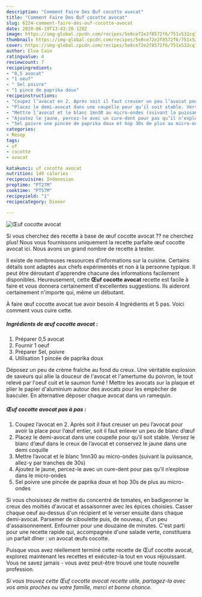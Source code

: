 ```yaml
---
description: "Comment Faire Des Œuf cocotte avocat"
title: "Comment Faire Des Œuf cocotte avocat"
slug: 6224-comment-faire-des-ouf-cocotte-avocat
date: 2020-06-19T13:43:20.120Z
image: https://img-global.cpcdn.com/recipes/5e8ce72e2f8572f6/751x532cq70/oeuf-cocotte-avocat-photo-principale-de-la-recette.jpg
thumbnail: https://img-global.cpcdn.com/recipes/5e8ce72e2f8572f6/751x532cq70/oeuf-cocotte-avocat-photo-principale-de-la-recette.jpg
cover: https://img-global.cpcdn.com/recipes/5e8ce72e2f8572f6/751x532cq70/oeuf-cocotte-avocat-photo-principale-de-la-recette.jpg
author: Elva Cain
ratingvalue: 4
reviewcount: 7
recipeingredient:
- "0,5 avocat"
- "1 oeuf"
- " Sel poivre"
- "1 pince de paprika doux"
recipeinstructions:
- "Coupez l’avocat en 2. Après soit il faut creuser un peu l’avocat pour avoir la place pour l’œuf entier, soit il faut enlever un peu de blanc d’œuf"
- "Placez le demi-avocat dans une coupelle pour qu’il soit stable. Versez le blanc d’œuf dans le creux de l’avocat et conservez le jaune dans une demi coquille"
- "Mettre l’avocat et le blanc 1mn30 au micro-ondes (suivant la puissance, allez-y par tranches de 30s)"
- "Ajoutez le jaune, percez-le avec un cure-dent pour pas qu’il n’explose dans le micro-ondes"
- "Sel poivre une pincée de paprika doux et hop 30s de plus au micro-ondes"
categories:
- Resep
tags:
- uf
- cocotte
- avocat

katakunci: uf cocotte avocat 
nutrition: 149 calories
recipecuisine: Indonesian
preptime: "PT27M"
cooktime: "PT57M"
recipeyield: "1"
recipecategory: Dinner

---
```



![Œuf cocotte avocat](https://img-global.cpcdn.com/recipes/5e8ce72e2f8572f6/751x532cq70/oeuf-cocotte-avocat-photo-principale-de-la-recette.jpg)

Si vous cherchez des recette à base de œuf cocotte avocat ?? ne cherchez plus! Nous vous fournissons uniquement la recette parfaite œuf cocotte avocat ici. Nous avons un grand nombre de recette à tester.

Il existe de nombreuses ressources d'informations sur la cuisine. Certains détails sont adaptés aux chefs expérimentés et non à la personne typique. Il peut être déroutant d'apprendre chacune des informations facilement disponibles. Heureusement, cette <strong> Œuf cocotte avocat </strong> recette est facile à faire et vous donnera certainement d'excellentes suggestions. Ils aideront certainement n'importe qui, même un débutant.

<!--inarticleads1-->

À faire œuf cocotte avocat tue avoir besoin 4 Ingrédients et 5 pas. Voici comment vous cuire cette.

##### Ingrédients de œuf cocotte avocat :

1. Préparer 0,5 avocat
1. Fournir 1 oeuf
1. Préparer  Sel, poivre
1. Utilisation 1 pincée de paprika doux


Déposez un peu de crème fraîche au fond du creux. Une véritable explosion de saveurs qui allie la douceur de l&#39;avocat et l&#39;amertume du poivron, le tout relevé par l&#39;oeuf cuit et le saumon fumé ! Mettre les avocats sur la plaque et plier le papier d&#39;aluminium autour des avocats pour les empêcher de basculer. En alternative déposer chaque avocat dans un ramequin. 

<!--inarticleads2-->

##### Œuf cocotte avocat pas à pas :

1. Coupez l’avocat en 2. Après soit il faut creuser un peu l’avocat pour avoir la place pour l’œuf entier, soit il faut enlever un peu de blanc d’œuf
1. Placez le demi-avocat dans une coupelle pour qu’il soit stable. Versez le blanc d’œuf dans le creux de l’avocat et conservez le jaune dans une demi coquille
1. Mettre l’avocat et le blanc 1mn30 au micro-ondes (suivant la puissance, allez-y par tranches de 30s)
1. Ajoutez le jaune, percez-le avec un cure-dent pour pas qu’il n’explose dans le micro-ondes
1. Sel poivre une pincée de paprika doux et hop 30s de plus au micro-ondes


Si vous choisissez de mettre du concentré de tomates, en badigeonner le creux des moitiés d&#39;avocat et assaisonner avec les épices choisies. Casser chaque oeuf au-dessus d&#39;un récipient et le verser ensuite dans chaque demi-avocat. Parsemer de ciboulette puis, de nouveau, d&#39;un peu d&#39;assaisonnement. Enfourner pour une douzaine de minutes. C&#39;est parti pour une recette rapide qui, accompagnée d&#39;une salade verte, constituera un parfait dîner : un avocat œufs cocotte. 

<!--inarticleads1-->

<p>
Puisque vous avez réellement terminé cette recette de Œuf cocotte avocat, explorez maintenant les recettes et exécutez-la tout en vous réjouissant. Vous ne savez jamais - vous avez peut-être trouvé une toute nouvelle profession.
</p>

<p>
<i>Si vous trouvez cette Œuf cocotte avocat recette utile, partagez-la avec vos amis proches ou votre famille, merci et bonne chance.</i>
</p>
